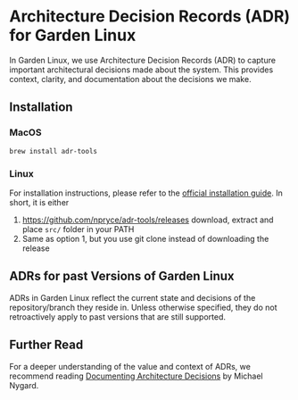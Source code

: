 # Architecture Decision Records (ADR) for Garden Linux

In Garden Linux, we use Architecture Decision Records (ADR) to capture important architectural decisions made about the system. This provides context, clarity, and documentation about the decisions we make.

## Installation

### MacOS
```
brew install adr-tools
```

### Linux

For installation instructions, please refer to the [official installation guide](https://github.com/npryce/adr-tools/blob/master/INSTALL.md).
In short, it is either 
1. https://github.com/npryce/adr-tools/releases download, extract and place `src/` folder in your PATH
2. Same as option 1, but you use git clone instead of downloading the release

## ADRs for past Versions of Garden Linux

ADRs in Garden Linux reflect the current state and decisions of the repository/branch they reside in. Unless otherwise specified, they do not retroactively apply to past versions that are still supported.

## Further Read
For a deeper understanding of the value and context of ADRs, we recommend reading [Documenting Architecture Decisions](https://cognitect.com/blog/2011/11/15/documenting-architecture-decisions) by Michael Nygard.